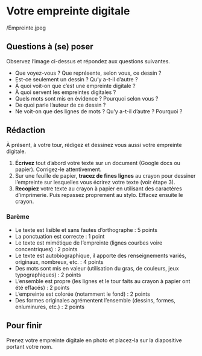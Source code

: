 # Votre empreinte digitale

/Empreinte.jpeg

## Questions à (se) poser

Observez l’image ci-dessus et répondez aux questions suivantes.

- Que voyez-vous ? Que représente, selon vous, ce dessin ?
- Est-ce seulement un dessin ? Qu’y a-t-il d’autre ?
- À quoi voit-on que c’est une empreinte digitale ?
- À quoi servent les empreintes digitales ?
- Quels mots sont mis en évidence ? Pourquoi selon vous ?
- De quoi parle l’auteur de ce dessin ?
- Ne voit-on que des lignes de mots ? Qu’y a-t-il d’autre ? Pourquoi ?

## Rédaction

À présent, à votre tour, rédigez et dessinez vous aussi votre empreinte digitale.

1. **Écrivez** tout d’abord votre texte sur un document (Google docs ou papier). Corrigez-le attentivement.
2. Sur une feuille de papier, **tracez de fines lignes** au crayon pour dessiner l’empreinte sur lesquelles vous écrirez votre texte (voir étape 3).
3. **Recopiez** votre texte au crayon à papier en utilisant des caractères d’imprimerie. Puis repassez proprement au stylo. Effacez ensuite le crayon.

### Barème
	 
- Le texte est lisible et sans fautes d’orthographe : 5 points
- La ponctuation est correcte : 1 point
- Le texte est mimétique de l’empreinte (lignes courbes voire concentriques) : 2 points
- Le texte est autobiographique, il apporte des renseignements variés, originaux, nombreux, etc. : 4 points
- Des mots sont mis en valeur (utilisation du gras, de couleurs, jeux typographiques) : 2 points
- L’ensemble est propre (les lignes et le tour faits au crayon à papier ont été effacés) : 2 points
- L’empreinte est colorée (notamment le fond) : 2 points
- Des formes originales agrémentent l’ensemble (dessins, formes, enluminures, etc.) : 2 points

## Pour finir

Prenez votre empreinte digitale en photo et placez-la sur la diapositive portant votre nom.